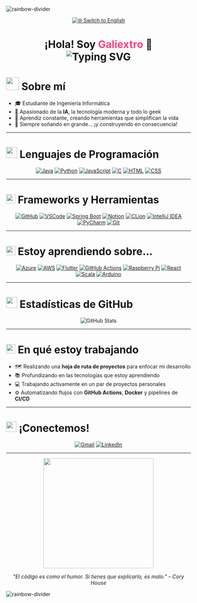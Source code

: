 ![rainbow-divider](https://capsule-render.vercel.app/api?type=waving&color=gradient&height=80&width=100%&section=header)

<div align="center">

   [![🌐 Switch to English](https://img.shields.io/badge/Switch_to-English-1e90ff?style=for-the-badge&labelColor=000)](README.md)

</div>


<h1 align="center">
  ¡Hola! Soy <span style="color:#ff4081;">Galiextro</span> 👋<br>
  <img src="https://readme-typing-svg.herokuapp.com?font=Fira+Code&size=24&pause=1000&color=36BCF7&center=true&vCenter=true&width=600&lines=Estudiante+de+Ingeniería+Informática;Apasionado+de+la+IA+y+asistentes+virtuales;Aprendiz+constante+y+constructor+de+sueños" alt="Typing SVG" />
</h1>

# <img src="https://github.com/7oSkaaa/7oSkaaa/raw/main/Images/about_me.gif" width="35px" /> Sobre mí

- 🎓 Estudiante de Ingeniería Informática  
- 🤖 Apasionado de la **IA**, la tecnología moderna y todo lo geek  
- 🌱 Aprendiz constante, creando herramientas que simplifican la vida  
- 🚀 Siempre soñando en grande... ¡y construyendo en consecuencia!

---

# <img src="https://github.com/7oSkaaa/7oSkaaa/raw/main/Images/Programming_Languages.gif" width="30px" /> Lenguajes de Programación

<div align="center">

[![Java](https://skillicons.dev/icons?i=java)](https://www.oracle.com/java/)
[![Python](https://skillicons.dev/icons?i=python)](https://www.python.org/)
[![JavaScript](https://skillicons.dev/icons?i=js)](https://developer.mozilla.org/es/docs/Web/JavaScript)
[![C](https://skillicons.dev/icons?i=c)](https://es.wikipedia.org/wiki/C_(lenguaje_de_programación))
[![HTML](https://skillicons.dev/icons?i=html)](https://developer.mozilla.org/es/docs/Web/HTML)
[![CSS](https://skillicons.dev/icons?i=css)](https://developer.mozilla.org/es/docs/Web/CSS)

</div>

---

# <img src="https://img.icons8.com/ios-filled/50/ffffff/settings.png" width="25" height="25" /> Frameworks y Herramientas

<div align="center">

  [![GitHub](https://skillicons.dev/icons?i=github)](https://github.com/)
  [![VSCode](https://skillicons.dev/icons?i=vscode)](https://code.visualstudio.com/)
  [![Spring Boot](https://skillicons.dev/icons?i=spring)](https://spring.io/projects/spring-boot)
  [![Notion](https://skillicons.dev/icons?i=notion)](https://www.notion.so/)
  [![CLion](https://skillicons.dev/icons?i=clion)](https://www.jetbrains.com/clion/)
  [![IntelliJ IDEA](https://skillicons.dev/icons?i=idea)](https://www.jetbrains.com/idea/)
  [![PyCharm](https://skillicons.dev/icons?i=pycharm)](https://www.jetbrains.com/pycharm/)
  [![Git](https://skillicons.dev/icons?i=git)](https://git-scm.com/)

</div>

---

# <img src="https://img.icons8.com/color/48/light-on--v1.png" width="25" height="25" /> Estoy aprendiendo sobre...

<div align="center">

  [![Azure](https://skillicons.dev/icons?i=azure)](https://azure.microsoft.com/)
  [![AWS](https://skillicons.dev/icons?i=aws)](https://aws.amazon.com/)
  [![Flutter](https://skillicons.dev/icons?i=flutter)](https://flutter.dev/)
  [![GitHub Actions](https://skillicons.dev/icons?i=githubactions)](https://github.com/features/actions)
  [![Raspberry Pi](https://skillicons.dev/icons?i=raspberrypi)](https://www.raspberrypi.com/)
  [![React](https://skillicons.dev/icons?i=react)](https://reactjs.org/)
  [![Scala](https://skillicons.dev/icons?i=scala)](https://www.scala-lang.org/)
  [![Arduino](https://skillicons.dev/icons?i=arduino)](https://www.arduino.cc/)

</div>

---

# <img src="https://github.com/7oSkaaa/7oSkaaa/raw/main/Images/Statistics.gif" width="30px" /> Estadísticas de GitHub

<div align="center">

  ![GitHub Stats](https://github-readme-stats.vercel.app/api?username=galiextro&show_icons=true&theme=github_dark)

</div>

---

# <img src="https://img.icons8.com/color/48/search--v1.png" width="25" height="25" /> En qué estoy trabajando

- 🗺️ Realizando una **hoja de ruta de proyectos** para enfocar mi desarrollo  
- 📚 Profundizando en las tecnologías que estoy aprendiendo  
- 💻 Trabajando activamente en un par de proyectos personales  
- ⚙️ Automatizando flujos con **GitHub Actions**, **Docker** y pipelines de **CI/CD**

---

# <img src="https://img.icons8.com/color/48/000000/contacts.png" width="28" height="28" /> ¡Conectemos!

<div align="center">

  [![Gmail](https://skillicons.dev/icons?i=gmail)](https://mail.google.com/mail/?view=cm&fs=1&to=alexuntaru10@gmail.com)
  [![LinkedIn](https://skillicons.dev/icons?i=linkedin)](https://www.linkedin.com/in/alexandru-untaru-083609277/)

</div>

---

<div align="center">
  <img src="https://media.giphy.com/media/qgQUggAC3Pfv687qPC/giphy.gif" width="300" />
</div>

<p align="center">
  <em>"El código es como el humor. Si tienes que explicarlo, es malo." – Cory House</em>
</p>

![rainbow-divider](https://capsule-render.vercel.app/api?type=waving&color=gradient&height=80&width=100%&section=footer)
